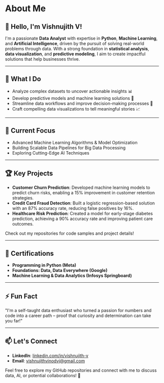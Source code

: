 # About Me  
## 👋 Hello, I'm Vishnujith V!  

I'm a passionate **Data Analyst** with expertise in **Python**, **Machine Learning**, and **Artificial Intelligence**, driven by the pursuit of solving real-world problems through data. With a strong foundation in **statistical analysis**, **data visualization**, and **predictive modeling**, I aim to create impactful solutions that help businesses thrive.

---

## 💼 What I Do  
- Analyze complex datasets to uncover actionable insights 📊  
- Develop predictive models and machine learning solutions 🤖  
- Streamline data workflows and improve decision-making processes 🧠  
- Craft compelling data visualizations to tell meaningful stories 📈  

---

## 🌱 Current Focus  
- Advanced Machine Learning Algorithms & Model Optimization  
- Building Scalable Data Pipelines for Big Data Processing  
- Exploring Cutting-Edge AI Techniques  

---

## 🏆 Key Projects  
- **Customer Churn Prediction**: Developed machine learning models to predict churn risks, enabling a 15% improvement in customer retention strategies.  
- **Credit Card Fraud Detection**: Built a logistic regression-based solution with an 87% accuracy rate, reducing false positives by 16%.  
- **Healthcare Risk Prediction**: Created a model for early-stage diabetes prediction, achieving a 90% accuracy rate and improving patient care outcomes.  

Check out my repositories for code samples and project details!  

---

## 📜 Certifications  
- **Programming in Python (Meta)**  
- **Foundations: Data, Data Everywhere (Google)**  
- **Machine Learning & Data Analytics (Infosys Springboard)**  

---

## ⚡ Fun Fact  
"I'm a self-taught data enthusiast who turned a passion for numbers and code into a career path – proof that curiosity and determination can take you far!"  

---

## 📫 Let's Connect  
- **LinkedIn**: [linkedin.com/in/vishnujith-v](https://www.linkedin.com/in/vishnujith-v)  
- **Email**: vishnujithvinodvj@gmail.com  

Feel free to explore my GitHub repositories and connect with me to discuss data, AI, or potential collaborations! 🚀  
